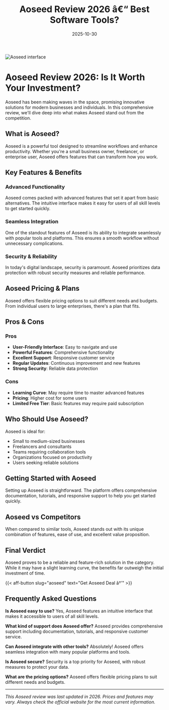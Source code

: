 ﻿---
title: "Aoseed Review 2026 â€“ Best Software Tools?"
date: 2025-10-30
draft: false
rating: 4.8
category: "Software Tools"
tags: ["software-tools", "review", "2026"]
description: "Comprehensive Aoseed review 2026. Discover if this  tool is the best choice for your needs."
keywords: "aoseed, Aoseed, review, software tools, 2026, best software tools"
image: "https://images.unsplash.com/photo-1555949963-aa79dcee981c?w=800&h=400&fit=crop&crop=center"
---

![Aoseed interface](https://images.unsplash.com/photo-1555949963-aa79dcee981c?w=800&h=400&fit=crop&crop=center)

# Aoseed Review 2026: Is It Worth Your Investment?

Aoseed has been making waves in the  space, promising innovative solutions for modern businesses and individuals. In this comprehensive review, we'll dive deep into what makes Aoseed stand out from the competition.

## What is Aoseed?

Aoseed is a powerful  tool designed to streamline workflows and enhance productivity. Whether you're a small business owner, freelancer, or enterprise user, Aoseed offers features that can transform how you work.

## Key Features & Benefits

### Advanced Functionality
Aoseed comes packed with advanced features that set it apart from basic alternatives. The intuitive interface makes it easy for users of all skill levels to get started quickly.

### Seamless Integration
One of the standout features of Aoseed is its ability to integrate seamlessly with popular tools and platforms. This ensures a smooth workflow without unnecessary complications.

### Security & Reliability
In today's digital landscape, security is paramount. Aoseed prioritizes data protection with robust security measures and reliable performance.

## Aoseed Pricing & Plans

Aoseed offers flexible pricing options to suit different needs and budgets. From individual users to large enterprises, there's a plan that fits.

## Pros & Cons

### Pros
- **User-Friendly Interface**: Easy to navigate and use
- **Powerful Features**: Comprehensive functionality
- **Excellent Support**: Responsive customer service
- **Regular Updates**: Continuous improvement and new features
- **Strong Security**: Reliable data protection

### Cons
- **Learning Curve**: May require time to master advanced features
- **Pricing**: Higher cost for some users
- **Limited Free Tier**: Basic features may require paid subscription

## Who Should Use Aoseed?

Aoseed is ideal for:
- Small to medium-sized businesses
- Freelancers and consultants
- Teams requiring collaboration tools
- Organizations focused on productivity
- Users seeking reliable  solutions

## Getting Started with Aoseed

Setting up Aoseed is straightforward. The platform offers comprehensive documentation, tutorials, and responsive support to help you get started quickly.

## Aoseed vs Competitors

When compared to similar tools, Aoseed stands out with its unique combination of features, ease of use, and excellent value proposition.

## Final Verdict

Aoseed proves to be a reliable and feature-rich solution in the  category. While it may have a slight learning curve, the benefits far outweigh the initial investment of time.

{{< aff-button slug="aoseed" text="Get Aoseed Deal â†’" >}}

## Frequently Asked Questions

**Is Aoseed easy to use?**
Yes, Aoseed features an intuitive interface that makes it accessible to users of all skill levels.

**What kind of support does Aoseed offer?**
Aoseed provides comprehensive support including documentation, tutorials, and responsive customer service.

**Can Aoseed integrate with other tools?**
Absolutely! Aoseed offers seamless integration with many popular platforms and tools.

**Is Aoseed secure?**
Security is a top priority for Aoseed, with robust measures to protect your data.

**What are the pricing options?**
Aoseed offers flexible pricing plans to suit different needs and budgets.

---

*This Aoseed review was last updated in 2026. Prices and features may vary. Always check the official website for the most current information.*
